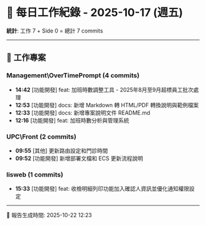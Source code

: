 # 📅 每日工作紀錄 - 2025-10-17 (週五)

**統計**: 工作 7 + Side 0 = 總計 7 commits

---

## 💼 工作專案

### Management\OverTimePrompt (4 commits)

- **14:42** [功能開發] feat: 加班時數調整工具 - 2025年8月至9月超標員工批次處理
- **12:53** [功能開發] docs: 新增 Markdown 轉 HTML/PDF 轉換說明與範例檔案
- **12:33** [功能開發] docs: 新增專案說明文件 README.md
- **12:16** [功能開發] feat: 加班時數分析與管理系統

### UPC\Front (2 commits)

- **09:55** [其他] 更新路由設定和門診時間
- **09:52** [功能開發] 新增部署文檔和 ECS 更新流程說明

### lisweb (1 commits)

- **15:33** [功能開發] feat: 收檢明細列印功能加入確認人資訊並優化通知權限設定

---

📅 報告生成時間: 2025-10-22 12:23
